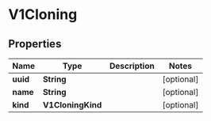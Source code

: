 

# V1Cloning


## Properties

Name | Type | Description | Notes
------------ | ------------- | ------------- | -------------
**uuid** | **String** |  |  [optional]
**name** | **String** |  |  [optional]
**kind** | **V1CloningKind** |  |  [optional]



